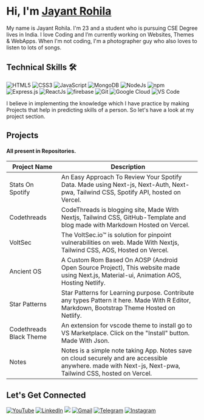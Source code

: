# Hi, I'm <a href="https://jayantrohila.dev" target="_blank"> Jayant Rohila</a>

My name is Jayant Rohila. I'm 23 and a student who is pursuing CSE Degree lives in India. I love Coding and I’m currently working on Websites, Themes & WebApps. When I'm not coding, I'm a photographer guy who also loves to listen to lots of songs.

## Technical Skills 🛠

<p align="start">
	<img
		alt="HTML5"
		src="https://img.shields.io/badge/html5-%23E34F26.svg?&style=for-the-badge&logo=html5&logoColor=white"
	/>
	<img
		alt="CSS3"
		src="https://img.shields.io/badge/css3-%231572B6.svg?&style=for-the-badge&logo=css3&logoColor=white"
	/>
	<img
		alt="JavaScript"
		src="https://img.shields.io/badge/javascript-%23323330.svg?&style=for-the-badge&logo=javascript&logoColor=%23F7DF1E"
	/>
	<img
		alt="MongoDB"
		src="https://img.shields.io/badge/MongoDB-white?style=for-the-badge&logo=mongodb&logoColor=4EA94B"
	/>
	<img
		alt="NodeJs"
		src="https://img.shields.io/badge/Node.js-339933?style=for-the-badge&logo=nodedotjs&logoColor=white"
	/>
	<img
		alt="npm"
		src="https://img.shields.io/badge/npm-CB3837?style=for-the-badge&logo=npm&logoColor=white"
	/>
	<img
		alt="Express.js"
		src="https://img.shields.io/badge/Express.js-000000?style=for-the-badge&logo=express&logoColor=white"
	/>
	<img
		alt="ReactJs"
		src="https://img.shields.io/badge/React-20232A?style=for-the-badge&logo=react&logoColor=61DAFB"
	/>
	<img
		alt="firebase"
		src="https://img.shields.io/badge/firebase-ffca28?style=for-the-badge&logo=firebase&logoColor=black"
	/>
	<img
		alt="Git"
		src="https://img.shields.io/badge/Git-F05032?style=for-the-badge&logo=git&logoColor=white"
	/>
	<img
		alt="Google Cloud"
		src="https://img.shields.io/badge/Google_Cloud-4285F4?style=for-the-badge&logo=google-cloud&logoColor=white"
	/>
	<img
		alt="VS Code"
		src="https://img.shields.io/badge/Visual_Studio_Code-0078D4?style=for-the-badge&logo=visual%20studio%20code&logoColor=white"
	/>
</p>

I believe in implementing the knowledge which I have practice by making Projects that help in predicting skills of a person. So let's have a look at my project section.

## Projects
#### All present in Repositories.

| Project Name            | Description                                                                                                                                               |
| ----------------------- | --------------------------------------------------------------------------------------------------------------------------------------------------------- |
| Stats On Spotify        | An Easy Approach To Review Your Spotify Data. Made using Next-js, Next-Auth, Next-pwa, Tailwind CSS, Spotify API, hosted on Vercel.                       |
| Codethreads             | CodeThreads is blogging site, Made With Nextjs, Tailwind CSS, GitHub-Template and blog made with Markdown Hosted on Vercel.                               |
| VoltSec                 | The VoltSec.io™ is solution for pinpoint vulnerabilities on web. Made With Nextjs, Tailwind CSS, AOS, Hosted on Vercel.                                   |
| Ancient OS              | A Custom Rom Based On AOSP (Android Open Source Project), This website made using Next.js, Material-ui, Animation AOS, Hosting Netlify.                   |
| Star Patterns           | Star Patterns for Learning purpose. Contribute any types Pattern it here. Made With R Editor, Markdown, Bootstrap Theme Hosted on Netlify.                |
| Codethreads Black Theme | An extension for vscode theme to install go to VS Marketplace. Click on the "Install" button. Made With Json.                                             |
| Notes                   | Notes is a simple note taking App. Notes save on cloud securely and are accessible anywhere. made with Next-js, Next-pwa, Tailwind CSS, hosted on Vercel. |

## Let's Get Connected

<div align="start">
	<a
		href="https://www.youtube.com/channel/UChwiANt27POchxvfK136XeQ"
		target="_blank"
		><img
			alt="YouTube"
			src="https://img.shields.io/badge/Youtube-%23FF0000.svg?style=for-the-badge&logo=YouTube&logoColor=white"
	/></a>
    <a href="https://www.linkedin.com/in/jayant-rohila/" target="_blank"
    	><img
    		alt="LinkedIn"
    		src="https://img.shields.io/badge/linkedin%20-%230077B5.svg?&style=for-the-badge&logo=linkedin&logoColor=white"
    /></a>
    <a href="https://twitter.com/jayant_rohila" target="_blank"
    	><img
    		src="https://img.shields.io/badge/twitter-%2300acee.svg?&style=for-the-badge&logo=twitter&logoColor=white&alt=twitter"
    /></a>
    <a href="mailto:mail@jayantrohila.dev"><img
    		alt="Gmail"
    		src="https://img.shields.io/badge/Gmail-D14836?style=for-the-badge&logo=gmail&logoColor=white" /></a>
		<a href="https://t.me/jayantrohila"><img
				alt=" Telegram"
				src="https://img.shields.io/badge/Telegram-2CA5E0?style=for-the-badge&logo=telegram&logoColor=white"
		/></a>
		<a href="https://www.instagram.com/jayant_rohila_/"><img alt="Instagram" src="https://img.shields.io/badge/Instagram-E4405F?style=for-the-badge&logo=instagram&logoColor=white"/></a>
</div>
